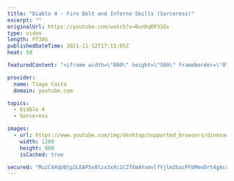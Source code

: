 ```yaml
---
title: "Diablo 4 - Fire Bolt and Inferno Skills (Sorceress)"
excerpt: ""
originalUrl: https://youtube.com/watch?v=BunDqRP31Gs
type: video
length: PT30S
publishedDateTime: 2021-11-12T17:11:05Z
heat: 50

featuredContent: "<iframe width=\"800\" height=\"500\" frameborder=\"0\" src=\"https://www.youtube.com/embed/BunDqRP31Gs\" allow=\"accelerometer; autoplay; encrypted-media; gyroscope; picture-in-picture\" allowfullscreen></iframe>"

provider:
  name: Tiago Costa
  domain: youtube.com

topics:
  - Diablo 4
  - Sorceress

images:
  - url: https://www.youtube.com/img/desktop/supported_browsers/dinosaur.png
    width: 1200
    height: 800
    isCached: true

secured: "MuzC4XqU0tp2LEAP5x8lzx3xXc1CZfEmAYxmvlfYjlm2bacPFbMmvDrt4g4cqiFSDkLEpG62u31rvQP5yiyG7Ua+ml0bvtYO6S9zfuaGTUTmHYYS/67fymocGTG3QkgH3i5ESk9UN2lzRMVyHL/LOfmbswq+drcnOE6sMk35Rn9qV1PbejW8Zk2IXKjHgXz0Kn7iUVZzfQ8PtbLnUoVSrmcTAXQs3ekLD0qQO30MsTd5IjfpsyZeAOBHdd2OMCDbyJPCFFahKp75Ljz0iE2UeS0SUVg8aFiWox7ez0YsY/6WjuTPEh0UaUPs3AQUvVb4inxs05uIEK2Bl31y0wHzU8LF3coxm8spodbZh5Bb7xaIXwh7wGg3StDnbZaivcJ2Gkq5ALBjQHGKhBtOY+OLkC3C6iX1X+VH/CyH9gHFfh4=;2O35z/mlUgBB9sN8XAJ/CQ=="
---
```


